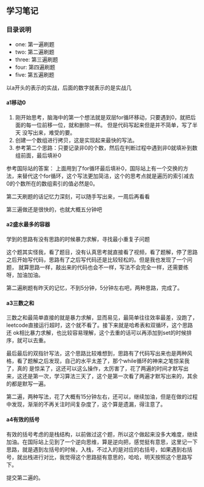## 学习笔记

### 目录说明

- one: 第一遍刷题
- two: 第二遍刷题
- three: 第三遍刷题
- four: 第四遍刷题
- five: 第五遍刷题

以a开头的表示的实战，后面的数字就表示的是实战几

#### a1移动0
 
1. 刚开始思考，脑海中的第一个想法就是双层for循环移动，只要遇到0，就把后面的每一位前移一位，就和删除一样。 但是代码写起来但是并不简单，写了半天
没写出来，难受的要。
2. 创建一个数组进行拷贝，这是实现起来最快的写法。
3. 参考第二个思路：只要记录非0的个数，然后在判断过程中遇到非0就填补到数组前面，最后填补0

参考国际站的答案： 上面用到了for循环最后填补0，国际站上有一个交换的方法，来替代这个for循环，这个写法更加简洁，这个的思考点就是遍历的索引减去
0的个数所在的数组索引的值必然是0。

第二天刷题的话记忆力深刻，可以随手写出来，一周后再看看

第三遍做还是很快的，也就大概五分钟吧

#### a2盛水最多的容器

学到的思路有没有思路的时候暴力求解，寻找最小重复子问题

这个题其实怪我，看了题目，没有认真思考就直接看了视频，看了题解，停了思路之后开始写代码，思路有了之后写代码还是比较轻松的。但是我也发现了一个问题，
就算思路一样，敲出来的代码也会不一样，写法不会完全一样，还需要练呀，加油加油。

第二遍刷题有昨天的记忆，不到5分钟，5分钟左右吧，两种思路，完成了。

#### a3三数之和

三数之和最简单直接的就是暴力求解，显而易见，最简单往往效率最差，没跑了，leetcode直接运行超时，这个就不看了。接下来就是哈希表和双循环，这个思路还
ok相比暴力求解，也比较容易理解，这个去重的话可以再添加到set的时候排序，就可以去重。

最后最后的双指针写法，这个思路比较难想到，思路有了代码写出来也是两种风格，看了题解之后发现，自己的水平太差了，那个while循环的神来之笔惊呆我了，真的
是惊呆了，这还可以这么操作，太厉害了，花了两遍的时间才默写出来，这还是第一次，学习算法三天了，这个是第一次看了两遍才默写出来的，其余的都是默写一遍。

第二遍，两种写法，花了大概有15分钟左右，还可以，继续加油，但是在做的过程中发现，渐渐的不再关注时间复杂度了，这个算是遗漏，得注意了。

#### a4有效的括号

有效的括号考虑的是栈结构，以前做过这个题，所以这个做起来没多大难度，继续加油。在国际站上见到了一个逆向思维，算是逆向把，感觉挺有意思，这里记一下
思路，就是遇到左括号的时候，入栈，不过入的是对应的右括号，如果遇到右括号，就出栈进行对比，我觉得这个思路挺有意思的，哈哈，明天按照这个思路写下。

提交第二遍的。